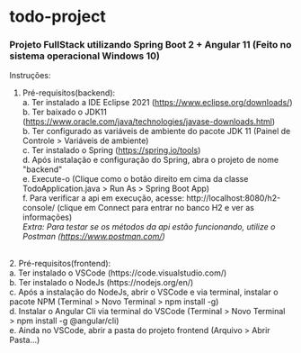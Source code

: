 # todo-project<br>
### Projeto FullStack utilizando Spring Boot 2 + Angular 11 (Feito no sistema operacional Windows 10)<br>
Instruções:<br>
1. Pré-requisitos(backend):<br>
a. Ter instalado a IDE Eclipse 2021 (https://www.eclipse.org/downloads/)<br>
b. Ter baixado o JDK11 (https://www.oracle.com/java/technologies/javase-downloads.html)<br>
b. Ter configurado as variáveis de ambiente do pacote JDK 11 (Painel de Controle > Variáveis de ambiente)<br>
c. Ter instalado o Spring (https://spring.io/tools)<br>
d. Após instalação e configuração do Spring, abra o projeto de nome "backend"<br>
e. Execute-o (Clique como o botão direito em cima da classe TodoApplication.java > Run As > Spring Boot App)<br>
f. Para verificar a api em execução, acesse: http://localhost:8080/h2-console/ (clique em Connect para entrar no banco H2 e ver as informações)<br>
*Extra: Para testar se os métodos da api estão funcionando, utilize o Postman (https://www.postman.com/)*<br>
<br>
2. Pré-requisitos(frontend):<br>
a. Ter instalado o VSCode (https://code.visualstudio.com/)<br>
b. Ter instalado o NodeJs (https://nodejs.org/en/)<br>
c. Após a instalação do NodeJs, abrir o VSCode e via terminal, instalar o pacote NPM (Terminal > Novo Terminal > npm install -g)<br>
d. Instalar o Angular Cli via terminal do VSCode (Terminal > Novo Terminal > npm install -g @angular/cli)<br>
e. Ainda no VSCode, abrir a pasta do projeto frontend (Arquivo > Abrir Pasta...)
